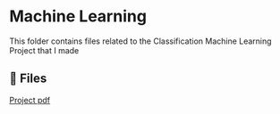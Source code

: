 # Machine Learning

This folder contains files related to the Classification Machine Learning Project that I made

## 📄 Files

[Project pdf](./Classification-Project.pdf)
